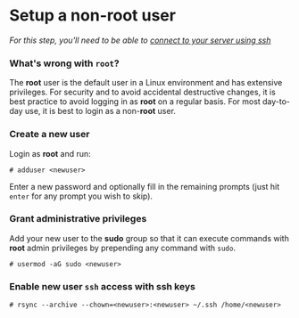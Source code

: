 
# Setup a non-root user

_For this step, you'll need to be able to [connect to your server using ssh](./ssh.md)_

### What's wrong with `root`?

The **root** user is the default user in a Linux environment and has extensive privileges. For security and to avoid accidental destructive changes, it is best practice to avoid logging in as **root** on a regular basis. For most day-to-day use, it is best to login as a non-**root** user.

### Create a new user

Login as **root** and run:
```
# adduser <newuser>
```
Enter a new password and optionally fill in the remaining prompts (just hit `enter` for any prompt you wish to skip).

### Grant administrative privileges

Add your new user to the **sudo** group so that it can execute commands with **root** admin privileges by prepending any command with `sudo`.
```
# usermod -aG sudo <newuser>
```

### Enable new user `ssh` access with ssh keys

```
# rsync --archive --chown=<newuser>:<newuser> ~/.ssh /home/<newuser>
```

